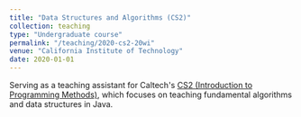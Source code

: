 ```yaml
---
title: "Data Structures and Algorithms (CS2)"
collection: teaching
type: "Undergraduate course"
permalink: "/teaching/2020-cs2-20wi"
venue: "California Institute of Technology"
date: 2020-01-01
---
```


Serving as a teaching assistant for Caltech's [CS2 (Introduction to Programming Methods)](https://debuggi.ng/),
which focuses on teaching fundamental algorithms and data structures in Java.
